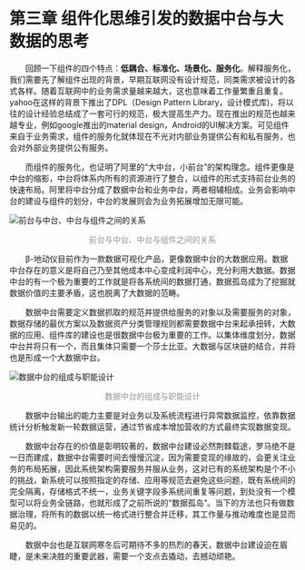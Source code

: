 # 第三章	组件化思维引发的数据中台与大数据的思考

<p style="text-indent:2em">回顾一下组件的四个特点：<b>低耦合、标准化、场景化、服务化</b>。解释服务化，我们需要先了解组件出现的背景，早期互联网没有设计规范，同类需求被设计的各式各样。随着互联网中的业务需求量越来越大，这也意味着工作量繁重且重复。yahoo在这样的背景下推出了DPL（Design Pattern Library，设计模式库)，将以往的设计经验总结成了一套可行的规范，极大提高生产力。现在推出的规范也越来越专业，例如google推出的material design，Android的UI解决方案。可见组件来自于业务需求，组件的服务化就体现在不光对内部业务提供公有和私有服务，也会对外部业务提供公有服务。</p>

<p style="text-indent:2em">而组件的服务化，也证明了阿里的“大中台，小前台”的架构理念。组件更像是中台的缩影，中台将体系内所有的资源进行了整合，以组件的形式支持前台业务的快速布局。阿里将中台分成了数据中台和业务中台，两者相辅相成。业务会影响中台的建设与组件的划分，中台的发展则会为业务拓展增加无限可能。</p>

![前台与中台、中台与组件之间的关系](https://user-images.githubusercontent.com/20765716/48107879-18852080-e27c-11e8-8061-4dca836e5d9f.png "前台与中台、中台与组件之间的关系")
<p style="text-align: center; color: #949494;font-size: 14px;">前台与中台、中台与组件之间的关系</p> 


<p style="text-indent:2em">β-地动仪目前作为一款数据可视化产品，更像数据中台的大数据应用。数据中台存在的意义是将自己乃至其他成本中心变成利润中心，充分利用大数据。数据中台的有一个极为重要的工作就是将各系统间的数据打通，数据孤岛成为了挖掘就数据价值的主要矛盾，这也脱离了大数据的范畴。</p>

<p style="text-indent:2em">数据中台需要定义数据抓取的规范并提供给服务的对象以及需要服务的对象，数据存储的最优方案以及数据资产分类管理规则都需要数据中台来起承扭转，大数据的应用、组件库的建设也是很数据中台极为重要的工作。以集体维度划分，数据中台并将只有一个，而且集体只需要一个莎士比亚。大数据与区块链的结合，并将也是形成一个大数据中台。</p>

![数据中台的组成与职能设计](https://user-images.githubusercontent.com/20765716/48108155-f4760f00-e27c-11e8-91f8-7ee69498deb2.png "数据中台的组成与职能设计")
<p style="text-align: center; color: #949494;font-size: 14px;">数据中台的组成与职能设计</p> 

<p style="text-indent:2em">数据中台输出的能力主要是对业务以及系统流程进行异常数据监控，依靠数据统计分析触发新一轮数据运营，通过节省成本增加营收的方式最终实现数据变现。</p>

<p style="text-indent:2em">数据中台存在的价值是彰明较著的，数据中台建设必然荆棘载途，罗马绝不是一日而建成，数据中台需要时间去慢慢沉淀，因为需要变现的缘故的，会更关注业务的布局拓展，因此系统架构需要服务并服从业务，这对已有的系统架构是个不小的挑战，新系统可以按照指定的存储、应用等规范去避免这些问题，既有系统间的完全隔离，存储格式不统一，业务关键字段多系统间重复等问题，到处没有一个模型可以将业务全链路，也就形成了之前所说的“数据孤岛”。当下的方法也只有做数据治理，将所有的数据以统一格式进行整合并迁移，其工作量与推动难度也是显而易见的。</p>

<p style="text-indent:2em">数据中台也是互联网寒冬后可期待不多的热烈的春天，数据中台建设迫在眉睫，是未来决胜的重要武器，需要一个支点去撬动，去撼动顽艳。</p>